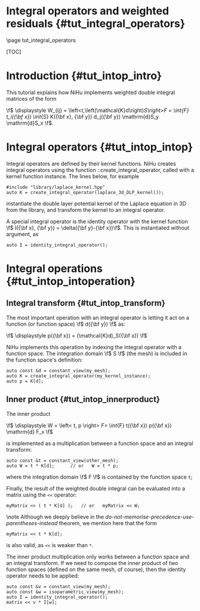 Integral operators and weighted residuals {#tut_integral_operators}
=========================================

\page tut_integral_operators

[TOC]

Introduction {#tut_intop_intro}
============

This tutorial explains how NiHu implements weighted double integral matrices of the form

\f$
\displaystyle
W_{ij} =
\left<t,\left(\mathcal{K}d\right)_S\right>_F =
\int_{F} t_i({\bf x}) \int_{S} K({\bf x}, {\bf y}) d_j({\bf y}) \mathrm{d}S_y \mathrm{d}S_x
\f$.

Integral operators  {#tut_intop_intop}
==================

Integral operators are defined by their kernel functions.
NiHu creates integral operators using the function ::create_integral_operator, called with a kernel function instance.
The lines below, for example
~~~~~~~~~~~
#include "library/laplace_kernel.hpp"
auto K = create_integral_operator(laplace_3d_DLP_kernel());
~~~~~~~~~~~
instantiate the double layer potential kernel of the Laplace equation in 3D from the library, and transform the kernel to an integral operator.

A special integral operator is the identity operator with the kernel function \f$ I({\bf x}, {\bf y}) = \delta({\bf y}-{\bf x})\f$. This is instantiated without argument, as
~~~~~~~~~~~
auto I = identity_integral_operator();
~~~~~~~~~~~

Integral operations {#tut_intop_intoperation}
===================

Integral transform {#tut_intop_transform}
------------------

The most important operation with an integral operator is letting it act on a function (or function space) \f$ d({\bf y}) \f$ as:

\f$
\displaystyle
p({\bf x}) = (\mathcal{K}d)_S({\bf x})
\f$

NiHu implements this operation by indexing the integral operator with a function space. The integration domain \f$ S \f$ (the mesh) is included in the function space's definition:
~~~~~~~~~~~~~~
auto const &d = constant_view(my_mesh);
auto K = create_integral_operator(my_kernel_instance);
auto p = K[d];
~~~~~~~~~~~~~~

Inner product {#tut_intop_innerproduct}
-------------

The inner product

\f$
\displaystyle
W = \left< t, p \right> _F= \int_{F} t({\bf x}) p({\bf x}) \mathrm{d} F_x
\f$

is implemented as a multiplication between a function space and an integral transform:
~~~~~~~~~~~
auto const &t = constant_view(other_mesh);
auto W = t * K[d]; 		// or	W = t * p;
~~~~~~~~~~~
where the integration domain \f$ F \f$ is contained by the function space `t`;

Finally, the result of the weighted double integral can be evaluated into a matrix using the `<<` operator:
~~~~~~~~~~~
myMatrix << ( t * K[d] );	// or	myMatrix << W;
~~~~~~~~~~~
\note Although we deeply believe in the _do-not-memorise-precedence-use-parentheses-instead_ theorem, we mention here that the form
~~~~~~~~~~~
myMatrix << t * K[d];
~~~~~~~~~~~
is also valid, as `<<` is weaker than `*`.	

The inner product multiplication only works between a function space and an integral transform.
If we need to compose the inner product of two function spaces (defined on the same mesh, of course),
then the identity operator needs to be applied:
~~~~~~~~~~~
auto const &v = constant_view(my_mesh);
auto const &w = isoparametric_view(my_mesh);
auto I = identity_integral_operator();
matrix << v * I[w];
~~~~~~~~~~~
